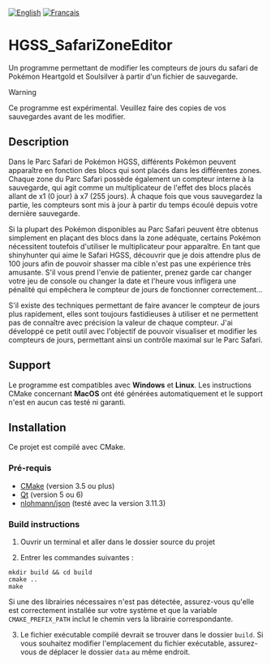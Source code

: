[![English](https://img.shields.io/badge/EN-B31942)](README.md)
[![Français](https://img.shields.io/badge/FR-002654)](README.fr.md)

# HGSS_SafariZoneEditor
Un programme permettant de modifier les compteurs de jours du safari de Pokémon Heartgold et Soulsilver à partir d'un fichier de sauvegarde.

> [!WARNING]
> Ce programme est expérimental. Veuillez faire des copies de vos sauvegardes avant de les modifier.

## Description
Dans le Parc Safari de Pokémon HGSS, différents Pokémon peuvent apparaître en fonction des blocs qui sont placés dans les différentes zones. Chaque zone du Parc Safari possède également un compteur interne à la sauvegarde, qui agit comme un multiplicateur de l'effet des blocs placés allant de x1 (0 jour) à x7 (255 jours). À chaque fois que vous sauvegardez la partie, les compteurs sont mis à jour à partir du temps écoulé depuis votre dernière sauvegarde.

Si la plupart des Pokémon disponibles au Parc Safari peuvent être obtenus simplement en plaçant des blocs dans la zone adéquate, certains Pokémon nécessitent toutefois d'utiliser le multiplicateur pour apparaître. En tant que shinyhunter qui aime le Safari HGSS, découvrir que je dois attendre plus de 100 jours afin de pouvoir shasser ma cible n'est pas une expérience très amusante. S'il vous prend l'envie de patienter, prenez garde car changer votre jeu de console ou changer la date et l'heure vous infligera une pénalité qui empêchera le compteur de jours de fonctionner correctement...

S'il existe des techniques permettant de faire avancer le compteur de jours plus rapidement, elles sont toujours fastidieuses à utiliser et ne permettent pas de connaître avec précision la valeur de chaque compteur. J'ai développé ce petit outil avec l'objectif de pouvoir visualiser et modifier les compteurs de jours, permettant ainsi un contrôle maximal sur le Parc Safari.

## Support
Le programme est compatibles avec **Windows** et **Linux**. Les instructions CMake concernant **MacOS** ont été générées automatiquement et le support n'est en aucun cas testé ni garanti.

## Installation
Ce projet est compilé avec CMake.

### Pré-requis
- [CMake](https://cmake.org/) (version 3.5 ou plus)
- [Qt](https://www.qt.io/) (version 5 ou 6)
- [nlohmann/json](https://github.com/nlohmann/json) (testé avec la version 3.11.3)

### Build instructions
1. Ouvrir un terminal et aller dans le dossier source du projet

2. Entrer les commandes suivantes :
```
mkdir build && cd build
cmake ..
make
```
Si une des librairies nécessaires n'est pas détectée, assurez-vous qu'elle est correctement installée sur votre système et que la variable ```CMAKE_PREFIX_PATH``` inclut le chemin vers la librairie correspondante.

3. Le fichier exécutable compilé devrait se trouver dans le dossier ```build```. Si vous souhaitez modifier l'emplacement du fichier exécutable, assurez-vous de déplacer le dossier ```data``` au même endroit.